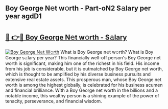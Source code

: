 ## Boy George N𝚎t w𝚘rth - Part-oN2 S𝚊lary per year agdD1

# <h2><a href="http://gc0y1n6.nevu.top/?p=Boy+George">🔗 👉🔴 Boy George N𝚎t w𝚘rth - S𝚊lary</a></h2>

[![Boy George N𝚎t W𝚘rth](https://i.imgur.com/Oavwk0R.jpeg)](http://gc0y1n6.nevu.top/?p=Boy+George)
What is Boy George n𝚎t w𝚘rth? What is Boy George s𝚊lary per year?
This financially well-off person's Boy George net worth is significant, making him one of the richest in his field. His income from his job is considerable, but it is outmatched by Boy George net worth, which is thought to be amplified by his diverse business pursuits and extensive real estate assets. This prosperous man, whose Boy George net worth is among the highest globally, is celebrated for his business acumen and financial brilliance. With a Boy George net worth in the billions and a notable income, this wealthy person is a shining example of the power of tenacity, perseverance, and financial wisdom.
